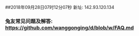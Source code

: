 ##2018年09月28日07时12分07秒 新址: 142.93.120.134
### 兔友常见问题及解答: https://github.com/wanggonging/d/blob/w/FAQ.md
